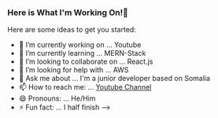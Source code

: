 ### Here is What I'm Working On!👋


Here are some ideas to get you started:

- 🔭 I’m currently working on ... Youtube
- 🌱 I’m currently learning ... MERN-Stack
- 👯 I’m looking to collaborate on ... React.js
- 🤔 I’m looking for help with ... AWS
- 💬 Ask me about ... I'm a junior developer based on Somalia
- 📫 How to reach me: ... [Youtube Channel](https://www.youtube.com/channel/UCA1qffVjABHXezWLvuTCoFw)
- 😄 Pronouns: ... He/Him
- ⚡ Fun fact: ... I half finish
-->
